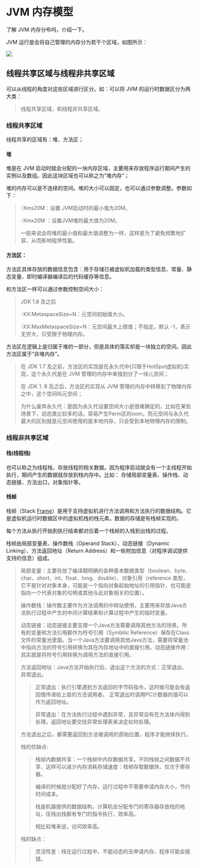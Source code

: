 # JVM 内存模型

了解 JVM 内存分布吗，介绍一下。

JVM 运行是会将自己管理的内存分为若干个区域，如图所示：

![](/Users/azh/Dev_AZH/Java_St/JUC/jvm/src/main/resources/photo/4.JVM内存结构.png)

## 线程共享区域与线程非共享区域

可以从线程的角度对这些区域进行区分。如：可以将 JVM 的运行时数据区分为两大类：

> 线程共享区域，和线程非共享区域。

### 线程共享区域

线程共享的区域有：堆、方法区；

#### 堆

堆是在 JVM 启动时就会分配的一块内存区域，主要用来存放程序运行期间产生的实例以及数组。因此这块区域也可以称之为”堆内存“；

堆的内存可以是不连续的空间。堆的大小可以固定，也可以通过参数调整。参数如下：

> -Xms20M：设置 JVM启动时的最小值为20M。
>
> -Xmx20M ：设置JVM堆的最大值为20M。
>
> 一般来说会将堆的最小值和最大值调整为一样，这样是为了避免频繁地扩容，从而影响程序性能。

#### 方法区：

方法区具体存放的数据信息包含：用于存储已被虚拟机加载的类型信息、常量、静态变量、即时编译器编译后的代码缓存等信息。

和方法区一样可以通过参数控制空间大小：

> JDK 1.8 及之后
>
> -XX:MetaspaceSize=N：元空间初始值大小。
>
> -XX:MaxMetaspaceSize=N：元空间最大上限值；不指定。默认 -1，表示无穷大，只受限于物理内存。

方法区在逻辑上是归属于堆的一部分，但是具体的落实却是一块独立的空间。因此方法区属于“非堆内存”。

> 在 JDK 1.7 及之前，方法区的实现是在永久代中(只限于HotSpot虚拟机)实现，这个永久代是在 JVM 管理的内存中单独划分了一块儿空间；
>
> 在 JDK 1. 8 及之后，方法区的实现从 JVM 管理的内存中转移到了物理内存之中，这个空间叫元空间；
>
> 为什么废弃永久代：是因为永久代设置空间大小是很难确定的，比如在某些场景下，动态类比较多的话，容易产生Perm区的oom。而元空间与永久代最大的区别就是元空间使用的是本地内存，只会受到本地物理内存的限制。

### 线程非共享区域

#### 栈(线程栈)

也可以称之为线程栈，存放线程的相关数据。因为程序启动就会有一个主线程开始执行，期间产生的数据就存放到栈内存中。比如： 存储局部变量表、操作栈、动态链接、方法出口，对象指针等。

#### 栈帧

栈帧（Stack [Frame](https://so.csdn.net/so/search?q=Frame&spm=1001.2101.3001.7020)）是用于支持虚拟机进行方法调用和方法执行的数据结构。它是虚拟机运行时数据区中的虚拟机栈的栈元素。数据的存储是有栈帧实现的。

每个方法从执行开始到执行结束都对应着一个栈帧的入栈到出栈的过程。

栈帧由局部变量表、操作数栈（Operand Stack）、动态链接（Dynamic Linking）、方法返回地址（Return Address）和一些附加信息（对程序调试提供支持的信息）组成。

> 局部变量：主要存放了编译期明确的各种基本数据类型（boolean、byte、char、short、int、float、long、double）、对象引用（reference 类型，它不是针对对象本身，可能是一个指向对象起始地址的引用指针，也可能是指向一个代表对象的句柄或其他与此对象相关的位置）。
>
> 操作数栈：操作数主要作为方法调用的中转站使用，主要用来存放Java方法执行过程中产生的中间计算结果和计算过程中产生的临时变量。
>
> 动态链接：动态链接主要支撑一个Java方法需要调用其他方法的场景。所有的变量和方法引用都作为符号引用（Symbilic Reference）保存在Class 文件的常量池里面。当一个Java方法要调用其他Java方法，需要将常量池中指向方法的符号引用转换为其在内存地址中的直接引用。动态链接作用：其实就是将符号引用转换为调用方法的直接引用。
>
> 方法返回地址：Java方法开始执行后，退出这个方法的方式：正常退出、异常退出。
>
> > 正常退出：执行引擎遇到方法返回的字节码指令，这时候可能会有返回值传递给上层的方法调用者。 正常退出时调用PC计数器的值可以作为返回地址。
> >
> > 异常退出：在方法执行过程中遇到异常，且异常没有在方法体内得到处理，返回地址要交给异常处理表来决定如何处理。
>
> 方法退出之后，都需要返回到方法被调用的原始位置，程序才能继续执行。
>
> 栈的优缺点:
>
> > 栈帧内数据共享：一个栈帧中内存数据共享，不同栈帧之间数据不共享，这样可以减少内存消耗存储速度：栈帧存取数据快，仅次于寄存器。
> >
> > 编译的时候就分配好了内存，运行过程中不需要申请内存大小，节约时间成本。
> >
> > 栈是机器提供的数据结构，计算机会分配专门的寄存器存放栈的地址，压栈出栈都有专门的指令执行，效率高。
> >
> > 相比较堆来说，访问效率高。
>
> 栈的缺点：
>
> > 灵活性差：栈在运行过程中，不能动态的去申请内存、程序可能会报错。
